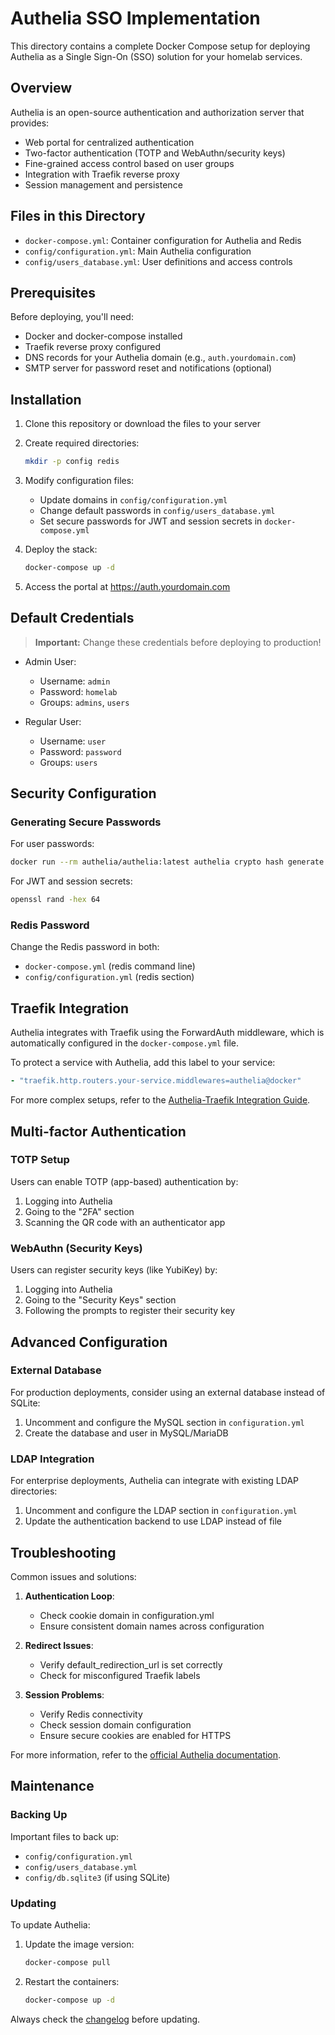 # Authelia SSO Implementation

This directory contains a complete Docker Compose setup for deploying Authelia as a Single Sign-On (SSO) solution for your homelab services.

## Overview

Authelia is an open-source authentication and authorization server that provides:

- Web portal for centralized authentication
- Two-factor authentication (TOTP and WebAuthn/security keys)
- Fine-grained access control based on user groups
- Integration with Traefik reverse proxy
- Session management and persistence

## Files in this Directory

- `docker-compose.yml`: Container configuration for Authelia and Redis
- `config/configuration.yml`: Main Authelia configuration
- `config/users_database.yml`: User definitions and access controls

## Prerequisites

Before deploying, you'll need:

- Docker and docker-compose installed
- Traefik reverse proxy configured
- DNS records for your Authelia domain (e.g., `auth.yourdomain.com`)
- SMTP server for password reset and notifications (optional)

## Installation

1. Clone this repository or download the files to your server

2. Create required directories:
   ```bash
   mkdir -p config redis
   ```

3. Modify configuration files:
   - Update domains in `config/configuration.yml`
   - Change default passwords in `config/users_database.yml`
   - Set secure passwords for JWT and session secrets in `docker-compose.yml`

4. Deploy the stack:
   ```bash
   docker-compose up -d
   ```

5. Access the portal at https://auth.yourdomain.com

## Default Credentials

> **Important:** Change these credentials before deploying to production!

- Admin User:
  - Username: `admin`
  - Password: `homelab`
  - Groups: `admins`, `users`

- Regular User:
  - Username: `user`
  - Password: `password`
  - Groups: `users`

## Security Configuration

### Generating Secure Passwords

For user passwords:
```bash
docker run --rm authelia/authelia:latest authelia crypto hash generate argon2 --password 'YourPassword'
```

For JWT and session secrets:
```bash
openssl rand -hex 64
```

### Redis Password

Change the Redis password in both:
- `docker-compose.yml` (redis command line)
- `config/configuration.yml` (redis section)

## Traefik Integration

Authelia integrates with Traefik using the ForwardAuth middleware, which is automatically configured in the `docker-compose.yml` file.

To protect a service with Authelia, add this label to your service:
```yaml
- "traefik.http.routers.your-service.middlewares=authelia@docker"
```

For more complex setups, refer to the [Authelia-Traefik Integration Guide](../../authelia/authelia-sso-integration-guide.md).

## Multi-factor Authentication

### TOTP Setup

Users can enable TOTP (app-based) authentication by:
1. Logging into Authelia
2. Going to the "2FA" section
3. Scanning the QR code with an authenticator app

### WebAuthn (Security Keys)

Users can register security keys (like YubiKey) by:
1. Logging into Authelia
2. Going to the "Security Keys" section
3. Following the prompts to register their security key

## Advanced Configuration

### External Database

For production deployments, consider using an external database instead of SQLite:

1. Uncomment and configure the MySQL section in `configuration.yml`
2. Create the database and user in MySQL/MariaDB

### LDAP Integration

For enterprise deployments, Authelia can integrate with existing LDAP directories:

1. Uncomment and configure the LDAP section in `configuration.yml`
2. Update the authentication backend to use LDAP instead of file

## Troubleshooting

Common issues and solutions:

1. **Authentication Loop**: 
   - Check cookie domain in configuration.yml
   - Ensure consistent domain names across configuration

2. **Redirect Issues**: 
   - Verify default_redirection_url is set correctly
   - Check for misconfigured Traefik labels

3. **Session Problems**: 
   - Verify Redis connectivity
   - Check session domain configuration
   - Ensure secure cookies are enabled for HTTPS

For more information, refer to the [official Authelia documentation](https://www.authelia.com/docs/).

## Maintenance

### Backing Up

Important files to back up:
- `config/configuration.yml`
- `config/users_database.yml`
- `config/db.sqlite3` (if using SQLite)

### Updating

To update Authelia:

1. Update the image version:
   ```bash
   docker-compose pull
   ```

2. Restart the containers:
   ```bash
   docker-compose up -d
   ```

Always check the [changelog](https://github.com/authelia/authelia/releases) before updating.